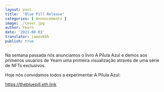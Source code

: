 ```yaml
---
layout: post
title:  "Blue Pill Release"
categories: [ Annoucements ]
image: ./cover.jpg
author: Yearn
date: '2021-08-03'
translator: jameskbh
publish: true
---
```


Na semana passada nós anunciamos o livro A Pílula Azul e demos aos primeiros usuários de Yearn uma primeira visualização através de uma série de NFTs exclusivos.

Hoje nós convidamos todos a experimentar A Pílula Azul:

https://thebluepill.eth.link
